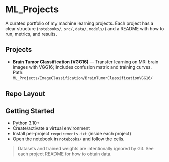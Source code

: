 # ML_Projects

A curated portfolio of my machine learning projects. Each project has a clear structure (`notebooks/`, `src/`, `data/`, `models/`) and a README with how to run, metrics, and results.

## Projects
- **Brain Tumor Classification (VGG16)** — Transfer learning on MRI brain images with VGG16; includes confusion matrix and training curves.  
  Path: `ML_Projects/ImageClassification/BrainTumorClassificationVGG16/`

## Repo Layout

## Getting Started
- Python 3.10+
- Create/activate a virtual environment
- Install per-project `requirements.txt` (inside each project)
- Open the notebook in `notebooks/` and follow the cells.

> Datasets and trained weights are intentionally ignored by Git. See each project README for how to obtain data.

